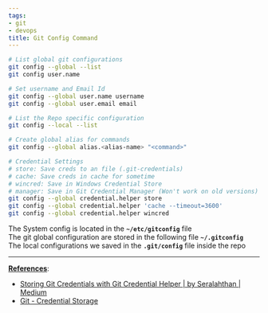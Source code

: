 ```yaml
---
tags:
- git
- devops
title: Git Config Command
---
```


````bash
# List global git configurations
git config --global --list
git config user.name

# Set username and Email Id
git config --global user.name username 	
git config --global user.email email

# List the Repo specific configuration
git config --local --list 				 

# Create global alias for commands
git config --global alias.<alias-name> "<command>"

# Credential Settings
# store: Save creds to an file (.git-credentials)
# cache: Save creds in cache for sometime
# wincred: Save in Windows Credential Store
# manager: Save in Git Credential Manager (Won't work on old versions)
git config --global credential.helper store
git config --global credential.helper 'cache --timeout=3600'
git config --global credential.helper wincred
````

The System config is located in the **`~/etc/gitconfig`** file  
The git global configuration are stored in the following file **`~/.gitconfig`**  
The local configurations we saved in the **`.git/config`** file inside the repo

---

**<u>References</u>**:

* [Storing Git Credentials with Git Credential Helper | by Seralahthan | Medium](https://techexpertise.medium.com/storing-git-credentials-with-git-credential-helper-33d22a6b5ce7)
* [Git - Credential Storage](https://git-scm.com/book/en/v2/Git-Tools-Credential-Storage)